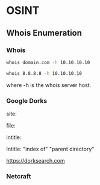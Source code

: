 # OSINT
## Whois Enumeration
### Whois
```bash
whois domain.com -h 10.10.10.10
```
```bash
whois 8.8.8.8 -h 10.10.10.10
```
where -h is the whois server host.
### Google Dorks
site:

file:

intitle:

Intitle: "index of" "parent directory"

https://dorksearch.com

### Netcraft